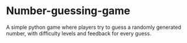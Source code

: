 # Number-guessing-game
A simple python game where players try to guess a randomly generated number, with difficulty levels and feedback for every guess.
